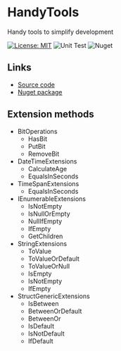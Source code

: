# HandyTools
Handy tools to simplify development

[![License: MIT](https://img.shields.io/badge/License-MIT-yellow.svg)](/LICENSE)
![Unit Test](https://github.com/nikodz/HandyTools/workflows/Unit-Test/badge.svg?branch=master)
![Nuget](https://github.com/nikodz/HandyTools/workflows/Nuget/badge.svg?branch=master)

## Links
- [Source code](https://github.com/nikodz/HandyTools)
- [Nuget package](https://www.nuget.org/packages/HandyTools)

## Extension methods

- BitOperations
  - HasBit
  - PutBit
  - RemoveBit
- DateTimeExtensions
  - CalculateAge
  - EqualsInSeconds
- TimeSpanExtensions
  - EqualsInSeconds
- IEnumerableExtensions
  - IsNotEmpty
  - IsNullOrEmpty
  - NullIfEmpty
  - IfEmpty
  - GetChildren
- StringExtensions
  - ToValue
  - ToValueOrDefault
  - ToValueOrNull
  - IsEmpty
  - IsNotEmpty
  - IfEmpty
- StructGenericExtensions
  - IsBetween
  - BetweenOrDefault
  - BetweenOr
  - IsDefault
  - IsNotDefault
  - IfDefault
